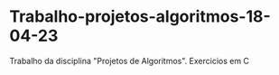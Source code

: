 # Trabalho-projetos-algoritmos-18-04-23

<p>Trabalho da disciplina "Projetos de Algoritmos". Exercicios em C<p/>

